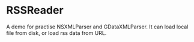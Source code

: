 # RSSReader
A demo for practise NSXMLParser and GDataXMLParser. It can load local file from disk, or load rss data from URL.
